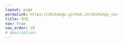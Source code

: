 ```yaml
---
layout: page
permalink: https://zhihongz.github.io/zhihongz_cn/
title: 中文
nav: true
nav_order: 10
# description: 
---
```

